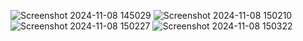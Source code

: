 



![Screenshot 2024-11-08 145029](https://github.com/user-attachments/assets/2218fb33-a6e7-4ed1-aacc-e1bd9b55528a)
![Screenshot 2024-11-08 150210](https://github.com/user-attachments/assets/a6b25d2e-9503-476d-a749-480d4eb2a8c6)
![Screenshot 2024-11-08 150227](https://github.com/user-attachments/assets/9d6bd69b-e286-4782-9cf5-28ec9e66622b)
![Screenshot 2024-11-08 150322](https://github.com/user-attachments/assets/b736c1d5-feff-45bd-99f3-e2c95de884b3)

